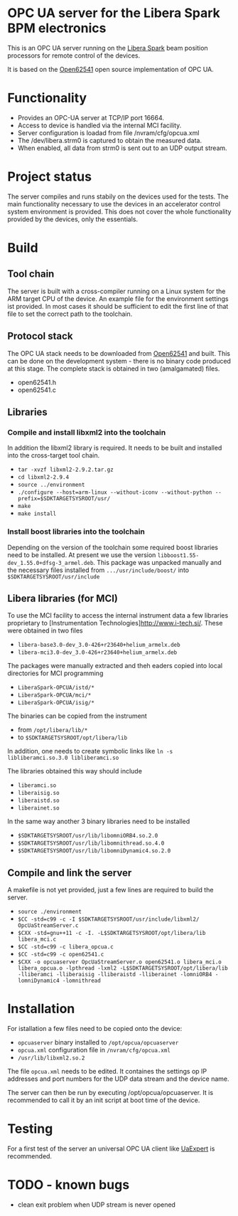 # OPC UA server for the Libera Spark BPM electronics

This is an OPC UA server running on the
[Libera Spark](http://www.i-tech.si/accelerators-instrumentation/spark-el-hl/)
beam position processors for remote control of the devices.

It is based on the [Open62541](https://github.com/open62541/open62541/)
open source implementation of OPC UA.

# Functionality
- Provides an OPC-UA server at TCP/IP port 16664.
- Access to device is handled via the internal MCI facility.
- Server configuration is loadad from file /nvram/cfg/opcua.xml
- The /dev/libera.strm0 is captured to obtain the measured data.
- When enabled, all data from strm0 is sent out to an UDP output stream.

# Project status
The server compiles and runs stabily on the devices used for the tests.
The main functionality necessary to use the devices
in an accelerator control system environment is provided. This does not
cover the whole functionality provided by the devices, only the essentials.

# Build
## Tool chain
The server is built with a cross-compiler running on a Linux system
for the ARM target CPU of the device. An example file for the environment settings
ist provided. In most cases it should be sufficient to edit the first line
of that file to set the correct path to the toolchain.

## Protocol stack
The OPC UA stack needs to be downloaded from [Open62541](https://github.com/open62541/open62541/) and built.
This can be done on the development system - there is no binary code produced at this stage.
The complete stack is obtained in two (amalgamated) files.
- open62541.h
- open62541.c

## Libraries
### Compile and install libxml2 into the toolchain
In addition the libxml2 library is required. It needs to be built
and installed into the cross-target tool chain.
- `tar -xvzf libxml2-2.9.2.tar.gz`
- `cd libxml2-2.9.4`
- `source ../environment`
- `./configure --host=arm-linux --without-iconv --without-python --prefix=$SDKTARGETSYSROOT/usr/`
- `make`
- `make install`


### Install boost libraries into the toolchain
Depending on the version of the toolchain some required boost libraries need to be installed.
At present we use the version `libboost1.55-dev_1.55.0+dfsg-3_armel.deb`.
This package was unpacked manually and the necessary files installed from
`.../usr/include/boost/` into `$SDKTARGETSYSROOT/usr/include`

## Libera libraries (for MCI)
To use the MCI facility to access the internal instrument data a few libraries proprietary to
[Instrumentation Technologies]http://www.i-tech.si/. These were obtained in two files
- `libera-base3.0-dev_3.0-426+r23640+helium_armelx.deb`
- `libera-mci3.0-dev_3.0-426+r23640+helium_armelx.deb`

The packages were manually extracted and theh eaders copied into local directories for MCI programming
- `LiberaSpark-OPCUA/istd/*`
- `LiberaSpark-OPCUA/mci/*`
- `LiberaSpark-OPCUA/isig/*`

The binaries can be copied from the instrument
- from `/opt/libera/lib/*`
- to `$SDKTARGETSYSROOT/opt/libera/lib`

In addition, one needs to create symbolic links like `ln -s libliberamci.so.3.0 libliberamci.so`

The libraries obtained this way should include
- `liberamci.so`
- `liberaisig.so`
- `liberaistd.so`
- `liberainet.so`

In the same way another 3 binary libraries need to be installed
- `$SDKTARGETSYSROOT/usr/lib/libomniORB4.so.2.0`
- `$SDKTARGETSYSROOT/usr/lib/libomnithread.so.4.0`
- `$SDKTARGETSYSROOT/usr/lib/libomniDynamic4.so.2.0`

## Compile and link the server
A makefile is not yet provided, just a few lines are required to build the server.
- `source ./environment`
- `$CC -std=c99 -c -I $SDKTARGETSYSROOT/usr/include/libxml2/ OpcUaStreamServer.c`
- `$CXX -std=gnu++11 -c -I. -L$SDKTARGETSYSROOT/opt/libera/lib libera_mci.c`
- `$CC -std=c99 -c libera_opcua.c`
- `$CC -std=c99 -c open62541.c`
- `$CXX -o opcuaserver OpcUaStreamServer.o open62541.o libera_mci.o libera_opcua.o -lpthread -lxml2
       -L$SDKTARGETSYSROOT/opt/libera/lib -lliberamci -lliberaisig -lliberaistd -lliberainet
       -lomniORB4 -lomniDynamic4 -lomnithread`

# Installation
For istallation a few files need to be copied onto the device:
- `opcuaserver` binary installed to `/opt/opcua/opcuaserver`
- `opcua.xml` configuration file in `/nvram/cfg/opcua.xml`
- `/usr/lib/libxml2.so.2`

The file `opcua.xml` needs to be edited. It containes the settings op IP addresses and port numbers for the
UDP data stream and the device name.

The server can then be run by executing /opt/opcua/opcuaserver. It is recommended to call it by
an init script at boot time of the device.

# Testing
For a first test of the server an universal OPC UA client like
[UaExpert](https://www.unified-automation.com/products/development-tools/uaexpert.html) is recommended.

# TODO - known bugs
- clean exit problem when UDP stream is never opened

